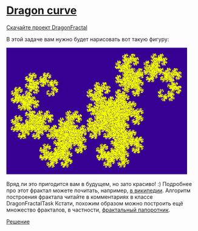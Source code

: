 ﻿# [Dragon curve](https://ulearn.me/course/basicprogramming/Praktika_Dragon_curve__f9dd2a00-cc48-42d7-914a-813e3f9847e0)

[Скачайте проект DragonFractal](https://api.ulearn.me/slides/BasicProgramming/f9dd2a00-cc48-42d7-914a-813e3f9847e0/exercise/student-zip/Fractals.zip)

В этой задаче вам нужно будет нарисовать вот такую фигуру:

![example](res/dragon.png)

Вряд ли это пригодится вам в будущем, но зато красиво! :)
Подробнее про этот фрактал можете почитать, например, [в википедии](http://en.wikipedia.org/wiki/Dragon_curve).
Алгоритм построения фрактала читайте в комментариях в классе DragonFractalTask
Кстати, похожим образом можно построить ещё множество фракталов, в частности, [фрактальный папоротник](https://en.wikipedia.org/wiki/Barnsley_fern).

[Решение](DragonFractalTask.cs)